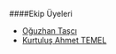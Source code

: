 ####Ekip Üyeleri

* [Oğuzhan Taşcı](http://github.com/oguzhantasci)
* [Kurtuluş Ahmet TEMEL](http://github.com/kurtulusahmet)
